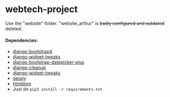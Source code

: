 # webtech-project

Use the "website" folder. "website_arthur" is ~~badly configured and outdated~~ deleted.

#### Dependencies:

* [django-bootstrap4](https://pypi.org/project/django-bootstrap4/)
* [django-widget-tweaks](https://github.com/jazzband/django-widget-tweaks)
* [django-bootstrap-datepicker-plus](https://github.com/monim67/django-bootstrap-datepicker-plus)
* [django-cleanup](https://github.com/un1t/django-cleanup)
* [django-widget-tweaks](https://pypi.org/project/django-widget-tweaks/)
* [geopy](https://pypi.org/project/geopy/)
* [htmldom](https://pypi.org/project/htmldom/)
* Just do `pip3 install -r requirements.txt`
